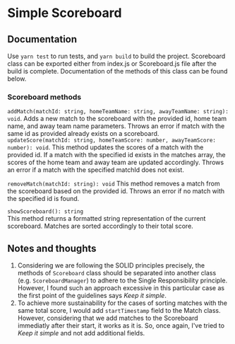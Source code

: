 # Simple Scoreboard
## Documentation
Use `yarn test` to run tests, and `yarn build` to build the project. Scoreboard class can be exported either from index.js or Scoreboard.js file after the build is complete. Documentation of the methods of this class can be found below.

### Scoreboard methods
`addMatch(matchId: string, homeTeamName: string, awayTeamName: string): void`. 
Adds a new match to the scoreboard with the provided id, home team name, and away team name parameters. Throws an error if match with the same id as provided already exists on a scoreboard.  
`updateScore(matchId: string, homeTeamScore: number, awayTeamScore: number): void`. 
This method updates the scores of a match with the provided id. If a match with the specified id exists in the matches array, the scores of the home team and away team are updated accordingly. Throws an error if a match with the specified matchId does not exist.  

`removeMatch(matchId: string): void`
This method removes a match from the scoreboard based on the provided id. Throws an error if no match with the specified id is found.  

`showScoreboard(): string`   
This method returns a formatted string representation of the current scoreboard. Matches are sorted accordingly to their total score.  

## Notes and thoughts
1) Considering we are following the SOLID principles precisely, the methods of `Scoreboard` class should be separated into another class (e.g. `ScoreboardManager`) to adhere to the Single Responsibility principle. However, I found such an approach excessive in this particular case as the first point of the guidelines says *Keep it simple*. 
2) To achieve more sustainability for the cases of sorting matches with the same total score, I would add `startTimestamp` field to the Match class. However, considering that we add matches to the Scoreboard immediatly after their start, it works as it is. So, once again, I've tried to *Keep it simple* and not add additional fields.
